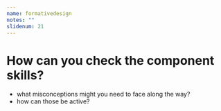 ```yaml
---
name: formativedesign
notes: ""
slidenum: 21
---
```

# How can you check the component skills?
- what misconceptions might you need to face along the way?
- how can those be active?
